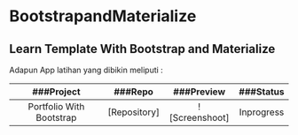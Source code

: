 # BootstrapandMaterialize

## Learn Template With Bootstrap and Materialize


Adapun App latihan yang dibikin meliputi :

<div>
  
| ###Project                    | ###Repo                                                                  | ###Preview                                                                                                                        | ###Status |
|:--------------------------:|:---------------------------------------------------------------------:|:------------------------------------------------------------------------------------------------------------------------------:|:------:|
| Portfolio With Bootstrap   |     [Repository]                                                      | ![Screenshoot] | Inprogress     |


</div>

